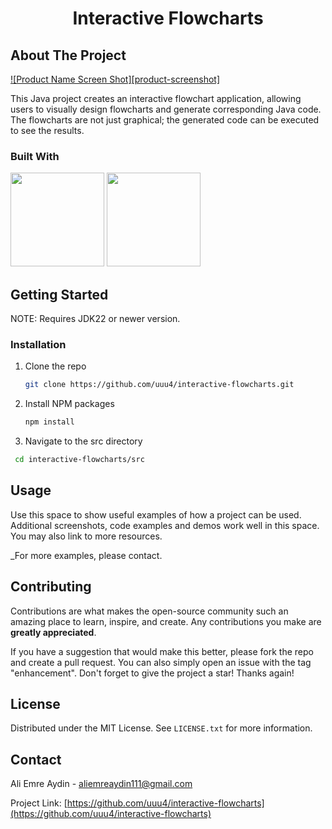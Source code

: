 <h1 align="center">Interactive Flowcharts</h1>

 






<!-- ABOUT THE PROJECT -->
## About The Project

[![Product Name Screen Shot][product-screenshot]](/)

This Java project creates an interactive flowchart application, allowing users to visually design flowcharts and generate corresponding Java code. The flowcharts are not just graphical; the generated code can be executed to see the results.


### Built With

   <img src="https://user-images.githubusercontent.com/25181517/117201156-9a724800-adec-11eb-9a9d-3cd0f67da4bc.png" width="150" height="150">
   <img src="https://user-images.githubusercontent.com/25181517/192108890-200809d1-439c-4e23-90d3-b090cf9a4eea.png" width="150" height="150">
 


<!-- GETTING STARTED -->
## Getting Started

NOTE: Requires JDK22 or newer version.

### Installation

1. Clone the repo
   ```sh
   git clone https://github.com/uuu4/interactive-flowcharts.git
   ```
2. Install NPM packages
   ```sh
   npm install
   ```
3. Navigate to the src directory
  ```sh
   cd interactive-flowcharts/src
   ```

<!-- USAGE EXAMPLES -->
## Usage

Use this space to show useful examples of how a project can be used. Additional screenshots, code examples and demos work well in this space. You may also link to more resources.

_For more examples, please contact.


<!-- CONTRIBUTING -->
## Contributing

Contributions are what makes the open-source community such an amazing place to learn, inspire, and create. Any contributions you make are **greatly appreciated**.

If you have a suggestion that would make this better, please fork the repo and create a pull request. You can also simply open an issue with the tag "enhancement".
Don't forget to give the project a star! Thanks again!

<!-- LICENSE -->
## License

Distributed under the MIT License. See `LICENSE.txt` for more information.




<!-- CONTACT -->
## Contact

Ali Emre Aydin - aliemreaydin111@gmail.com

Project Link: [https://github.com/uuu4/interactive-flowcharts](https://github.com/uuu4/interactive-flowcharts)




<!-- MARKDOWN LINKS & IMAGES -->
<!-- https://www.markdownguide.org/basic-syntax/#reference-style-links -->
[java]:https://user-images.githubusercontent.com/25181517/117201156-9a724800-adec-11eb-9a9d-3cd0f67da4bc.png
[intellij]:https://user-images.githubusercontent.com/25181517/192108890-200809d1-439c-4e23-90d3-b090cf9a4eea.png
[maven]:https://user-images.githubusercontent.com/25181517/117207242-07d5a700-adf4-11eb-975e-be04e62b984b.png
